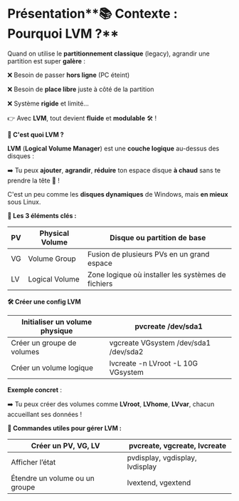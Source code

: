 # Présentation**📚 Contexte : Pourquoi LVM ?**

Quand on utilise le **partitionnement classique** (legacy), agrandir une partition est super **galère** :

❌ Besoin de passer **hors ligne** (PC éteint)

❌ Besoin de **place libre** juste à côté de la partition

❌ Système **rigide** et limité…

👉 Avec **LVM**, tout devient **fluide** et **modulable** 🛠️ !



**🧠 C'est quoi LVM ?**

**LVM** (**Logical Volume Manager**) est une **couche logique** au-dessus des disques :

➡️ Tu peux **ajouter**, **agrandir**, **réduire** ton espace disque **à chaud** sans te prendre la tête 💪 !

C'est un peu comme les **disques dynamiques** de Windows, mais **en mieux** sous Linux.



**🔑 Les 3 éléments clés :**

| PV  | Physical Volume | Disque ou partition de base                        |
|-----|-----------------|----------------------------------------------------|
| VG  | Volume Group    | Fusion de plusieurs PVs en un grand espace         |
| LV  | Logical Volume  | Zone logique où installer les systèmes de fichiers |



**🛠️ Créer une config LVM**

| Initialiser un volume physique | pvcreate /dev/sda1                    |
|--------------------------------|---------------------------------------|
| Créer un groupe de volumes     | vgcreate VGsystem /dev/sda1 /dev/sda2 |
| Créer un volume logique        | lvcreate -n LVroot -L 10G VGsystem    |

**Exemple concret** :

➡️ Tu peux créer des volumes comme **LVroot**, **LVhome**, **LVvar**, chacun accueillant ses données !



**🔎 Commandes utiles pour gérer LVM :**

| Créer un PV, VG, LV            | pvcreate, vgcreate, lvcreate    |
|--------------------------------|---------------------------------|
| Afficher l’état                | pvdisplay, vgdisplay, lvdisplay |
| Étendre un volume ou un groupe | lvextend, vgextend              |
